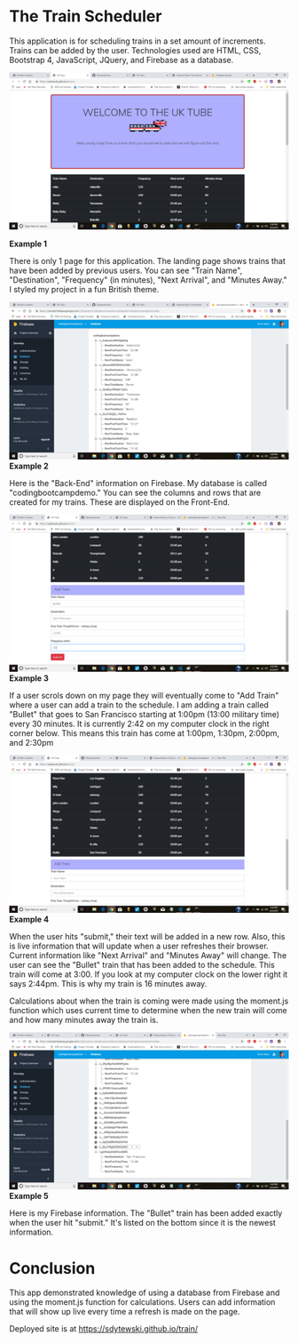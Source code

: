 
# The Train Scheduler

This application is for scheduling trains in a set amount of increments.  Trains can be added by the user.  Technologies used are HTML, CSS, Bootstrap 4, JavaScript, JQuery, and Firebase as a database.

![first-prompt](assets/images/train1.png)

**Example 1**

 There is only 1 page for this application. The landing page shows trains that have been added by previous users.  You can see "Train Name", "Destination", "Frequency" (in minutes), "Next Arrival", and   "Minutes Away."  I styled my project in a fun British theme.

![first-prompt](assets/images/train2.png)
**Example 2** 

 Here is the "Back-End" information on Firebase. My database is called "codingbootcampdemo." You can see the columns and rows that are created for my trains. These are displayed on the Front-End. 

![first-prompt](assets/images/train3.png)
**Example 3** 

 If a user scrols down on my page they will eventually come to "Add Train" where a user can add a train to the schedule.  I am adding a train called "Bullet" that goes to San Francisco starting at 1:00pm (13:00 military time) every 30 minutes. It is currently 2:42 on my computer clock in the right corner below. This means this train has come at 1:00pm, 1:30pm, 2:00pm, and 2:30pm

![first-prompt](assets/images/train4.png)
**Example 4**

 When the user hits "submit," their text will be added in a new row. Also, this is live information that will update when a user refreshes their browser. Current information like "Next Arrival" and "Minutes Away" will change. The user can see the "Bullet" train that has been added to the schedule. This train will come at 3:00. If you look at my computer clock on the lower right it says 2:44pm. This is why my train is 16 minutes away.

Calculations about when the train is coming were made using the moment.js function which uses current time to determine when the new train will come and how many minutes away the train is.


![first-prompt](assets/images/train5.png)
**Example 5** 

Here is my Firebase information. The "Bullet" train has been added exactly when the user hit "submit." It's listed on the bottom since it is the newest information.  

# Conclusion

This app demonstrated knowledge of using a database from Firebase and using the moment.js function for calculations.  Users can add information that will show up live every time a refresh is made on the page.

Deployed site is at https://sdytewski.github.io/train/